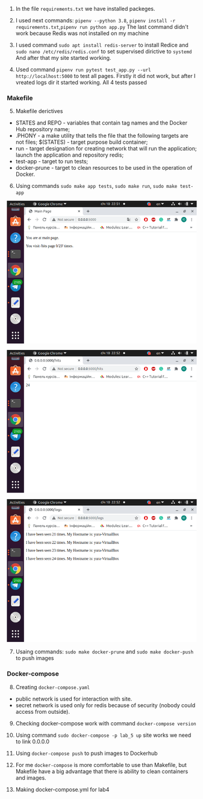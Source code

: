 1. In the file `requirements.txt` we have installed packeges.

2. I used next commands: `pipenv --python 3.8`,
`pipenv install -r requirements.txt`,`pipenv run python app.py`
The last command didn't work because Redis was not installed on my machine

3. I used command `sudo apt install redis-server` to install Redice and 
`sudo nano /etc/redis/redis.conf` to set supervised dirictive to `systemd`
And after that my site started working.

4. Used command `pipenv run pytest test_app.py --url http://localhost:5000`
to test all pages. Firstly it did not work, but after I vreated logs dir 
it started working. All 4 tests passed 

### Makefile

5. Makefile derictives 

*   STATES and REPO - variables that contain tag names and the Docker Hub repository name;
*   .PHONY - a make utility that tells the file that the following targets are not files;    $(STATES) - target purpose build container;
*    run - target designation for creating network that will run the application; launch the application and repository redis;
*    test-app - target to run tests;
*    docker-prune - target to clean resources to be used in the operation of Docker.

6. Using commands `sudo make app tests`, `sudo make run`, `sudo make test-app`

![alt text](https://github.com/Yur4ik1234/My_rep/blob/main/Lab5/images/Screenshot%20from%202021-01-10%2022-51-52.png "Image1")

![alt text](https://github.com/Yur4ik1234/My_rep/blob/main/Lab5/images/Screenshot%20from%202021-01-10%2022-52-05.png "Image2")

![alt text](https://github.com/Yur4ik1234/My_rep/blob/main/Lab5/images/Screenshot%20from%202021-01-10%2022-52-18.png "Image3")


7. Usaing commands: `sudo make docker-prune` and  `sudo make docker-push` to 
push images

### Docker-compose

8. Creating `docker-compose.yaml`

*   public network  is used for interaction with site.
*   secret network  is used only for redis because of security (nobody could access from outside).

9. Checking docker-compose work with command `docker-compose version`

10. Using command `sudo docker-compose -p lab_5 up` site works we need to 
link 0.0.0.0

11. Using `docker-compose push` to push images to Dockerhub

12. For me `docker-compose` is more comfortable to use than Makefile, but
Makefile have a big advantage that there is ability to 
clean containers and images.

13. Making docker-compose.yml for lab4
